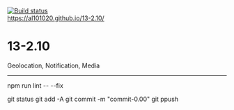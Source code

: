 
[![Build status](https://ci.appveyor.com/api/projects/status/09ifuh8iitx89xfb?svg=true)](https://ci.appveyor.com/project/Al101020/13-2-10)<br>
https://al101020.github.io/13-2.10/<br>

# 13-2.10
Geolocation, Notification, Media

---

npm run lint -- --fix

git status
git add -A
git commit -m "commit-0.00"
git ppush
